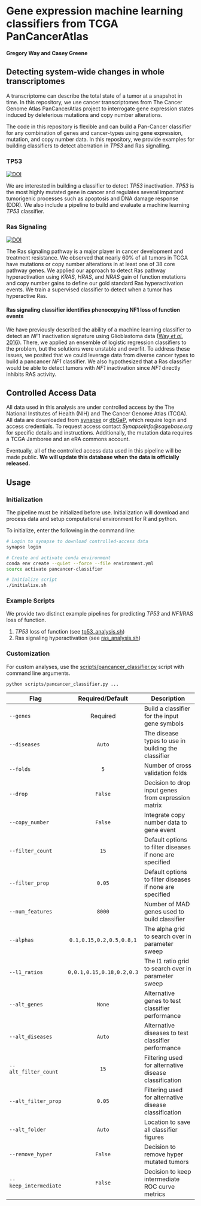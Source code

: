 # Gene expression machine learning classifiers from TCGA PanCancerAtlas

**Gregory Way and Casey Greene**

## Detecting system-wide changes in whole transcriptomes

A transcriptome can describe the total state of a tumor at a snapshot
in time. In this repository, we use cancer transcriptomes from The Cancer
Genome Atlas PanCancerAtlas project to interrogate gene expression states
induced by deleterious mutations and copy number alterations.

The code in this repository is flexible and can build a Pan-Cancer classifier
for any combination of genes and cancer-types using gene expression, mutation,
and copy number data. In this repository, we provide examples for building
classifiers to detect aberration in _TP53_ and Ras signalling.

### TP53

[![DOI](https://zenodo.org/badge/DOI/10.5281/zenodo.400250.svg)](https://doi.org/10.5281/zenodo.400250)

We are interested in building a classifier to detect _TP53_ inactivation.
_TP53_ is the most highly mutated gene in cancer and regulates several important
tumorigenic processes such as apoptosis and DNA damage response (DDR). We also
include a pipeline to build and evaluate a machine learning _TP53_ classifier.

### Ras Signaling

[![DOI](https://zenodo.org/badge/DOI/10.5281/zenodo.824139.svg)](https://doi.org/10.5281/zenodo.824139)

The Ras signaling pathway is a major player in cancer development and
treatment resistance. We observed that nearly 60% of all tumors in TCGA
have mutations or copy number alterations in at least one of 38 core pathway
genes. We applied our approach to detect Ras pathway hyperactivation using
_KRAS_, _HRAS_, and _NRAS_ gain of function mutations and copy number gains
to define our gold standard Ras hyperactivation events. We train a supervised
classifier to detect when a tumor has hyperactive Ras.

#### Ras signaling classifier identifies phenocopying NF1 loss of function events

We have previously described the ability of a machine learning classifier to
detect an _NF1_ inactivation signature using Glioblastoma data
([Way _et al._ 2016](http://doi.org/10.1186/s12864-017-3519-7)). There, we
applied an ensemble of logistic regression classifiers to the problem, but the
solutions were unstable and overfit. To address these issues, we posited that
we could leverage data from diverse cancer types to build a pancancer _NF1_
classifier. We also hypothesized that a Ras classifier would be able to detect
tumors with _NF1_ inactivation since _NF1_ directly inhibits RAS activity.

## Controlled Access Data

All data used in this analysis are under controlled access by the The National
Institutes of Health (NIH) and The Cancer Genome Atlas (TCGA). All data are
downloaded from [synapse](http://synapse.org) or
[dbGaP](https://www.ncbi.nlm.nih.gov/gap), which require login and access
credentials. To request access contact _SynapseInfo@sagebase.org_ for specific
details and instructions. Additionally, the mutation data requires a TCGA
Jamboree and an eRA commons account.

Eventually, all of the controlled access data used in this pipeline will be
made public. **We will update this database when the data is officially
released.**

## Usage

### Initialization

The pipeline must be initialized before use. Initialization will download and
process data and setup computational environment for R and python.

To initialize, enter the following in the command line:

```sh
# Login to synapse to download controlled-access data
synapse login

# Create and activate conda environment
conda env create --quiet --force --file environment.yml
source activate pancancer-classifier

# Initialize script
./initialize.sh
```

### Example Scripts

We provide two distinct example pipelines for predicting _TP53_ and _NF1_/RAS
loss of function.

1. _TP53_ loss of function (see [tp53_analysis.sh](tp53_analysis.sh))
2. Ras signaling hyperactivation (see [ras_analysis.sh](ras_analysis.sh))

### Customization

For custom analyses, use the
[scripts/pancancer_classifier.py](scripts/pancancer_classifier.py) script with
command line arguments.

```
python scripts/pancancer_classifier.py ...
```

| Flag | Required/Default | Description |
| ---- | :--------------: | ----------- |
| `--genes` | Required |  Build a classifier for the input gene symbols |
| `--diseases` | `Auto` | The disease types to use in building the classifier |
| `--folds` | `5` | Number of cross validation folds |
| `--drop` |  `False` | Decision to drop input genes from expression matrix |
| `--copy_number` |  `False` | Integrate copy number data to gene event |
| `--filter_count` |  `15` | Default options to filter diseases if none are specified |
| `--filter_prop` |  `0.05` | Default options to filter diseases if none are specified |
| `--num_features` |  `8000` | Number of MAD genes used to build classifier |
| `--alphas` | `0.1,0.15,0.2,0.5,0.8,1` | The alpha grid to search over in parameter sweep |
| `--l1_ratios` | `0,0.1,0.15,0.18,0.2,0.3` | The l1 ratio grid to search over in parameter sweep |
| `--alt_genes` | `None` | Alternative genes to test classifier performance |
| `--alt_diseases` |  `Auto` | Alternative diseases to test classifier performance |
| `--alt_filter_count` | `15` | Filtering used for alternative disease classification |
| `--alt_filter_prop` |  `0.05` | Filtering used for alternative disease classification |
| `--alt_folder` | `Auto` | Location to save all classifier figures |
| `--remove_hyper` | `False` | Decision to remove hyper mutated tumors |
| `--keep_intermediate` | `False` | Decision to keep intermediate ROC curve metrics |


